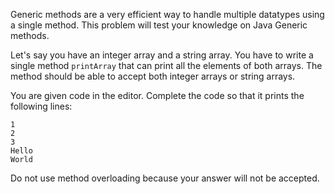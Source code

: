 Generic methods are a very efficient way to handle multiple datatypes using a single method. This problem will test your knowledge on Java Generic methods.

Let's say you have an integer array and a string array. You have to write a single method `printArray` that can print all the elements of both arrays. The method should be able to accept both integer arrays or string arrays.

You are given code in the editor. Complete the code so that it prints the following lines:
```
1
2
3
Hello
World
```

Do not use method overloading because your answer will not be accepted.